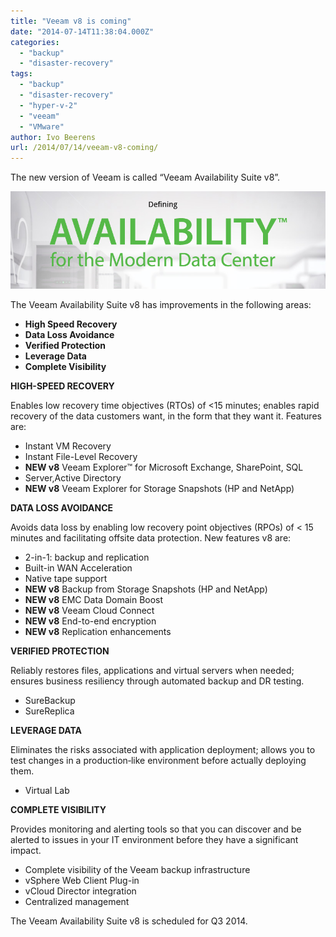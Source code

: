 ```yaml
---
title: "Veeam v8 is coming"
date: "2014-07-14T11:38:04.000Z"
categories: 
  - "backup"
  - "disaster-recovery"
tags: 
  - "backup"
  - "disaster-recovery"
  - "hyper-v-2"
  - "veeam"
  - "VMware"
author: Ivo Beerens
url: /2014/07/14/veeam-v8-coming/
---
```


The new version of Veeam is called “Veeam Availability Suite v8”.

[![Veeam](images/2014-07-14_13h47_38.png)](images/2014-07-14_13h47_38.png)

The Veeam Availability Suite v8 has improvements in the following areas:

- **High Speed Recovery**
- **Data Loss Avoidance**
- **Verified Protection**
- **Leverage Data**
- **Complete Visibility**

**HIGH-SPEED RECOVERY**

Enables low recovery time objectives (RTOs) of <15 minutes; enables rapid recovery of the data customers want, in the form that they want it. Features are:

- Instant VM Recovery
- Instant File-Level Recovery
- **NEW v8** Veeam Explorer™ for Microsoft Exchange, SharePoint, SQL
- Server,Active Directory
- **NEW v8** Veeam Explorer for Storage Snapshots (HP and NetApp)

**DATA LOSS AVOIDANCE**

Avoids data loss by enabling low recovery point objectives (RPOs) of < 15 minutes and facilitating offsite data protection. New features v8 are:

- 2-in-1: backup and replication
- Built-in WAN Acceleration
- Native tape support
- **NEW v8** Backup from Storage Snapshots (HP and NetApp)
- **NEW v8** EMC Data Domain Boost
- **NEW v8** Veeam Cloud Connect
- **NEW v8** End-to-end encryption
- **NEW v8** Replication enhancements

**VERIFIED PROTECTION**

Reliably restores files, applications and virtual servers when needed; ensures business resiliency through automated backup and DR testing.

- SureBackup
- SureReplica

**LEVERAGE DATA**

Eliminates the risks associated with application deployment; allows you to test changes in a production‐like environment before actually deploying them.

- Virtual Lab

**COMPLETE VISIBILITY**

Provides monitoring and alerting tools so that you can discover and be alerted to issues in your IT environment before they have a significant impact.

- Complete visibility of the Veeam backup infrastructure
- vSphere Web Client Plug-in
- vCloud Director integration
- Centralized management

The Veeam Availability Suite v8 is scheduled for Q3 2014.